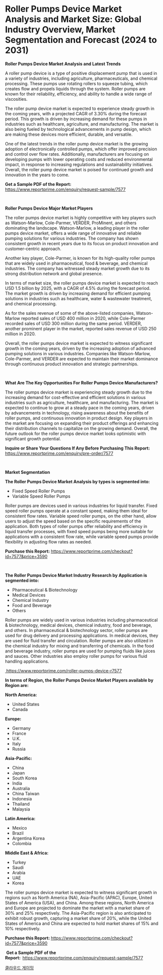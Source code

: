 <p><h1>Roller Pumps Device Market Analysis and Market Size: Global Industry Overview, Market Segmentation and Forecast (2024 to 2031)</h1></p><p><strong>Roller Pumps Device Market Analysis and Latest Trends</strong></p>
<p><p>A roller pump device is a type of positive displacement pump that is used in a variety of industries, including agriculture, pharmaceuticals, and chemical processing. These pumps use rotating rollers to squeeze tubing, which creates flow and propels liquids through the system. Roller pumps are known for their reliability, efficiency, and ability to handle a wide range of viscosities.</p><p>The roller pump device market is expected to experience steady growth in the coming years, with a projected CAGR of 3.30% during the forecast period. This growth is driven by increasing demand for these pumps in industries such as healthcare, agriculture, and manufacturing. The market is also being fueled by technological advancements in pump design, which are making these devices more efficient, durable, and versatile.</p><p>One of the latest trends in the roller pump device market is the growing adoption of electronically controlled pumps, which offer improved precision and control over flow rates. Additionally, manufacturers are focusing on developing pumps with lower operating costs and reduced environmental impact, in response to increasing regulations and sustainability initiatives. Overall, the roller pump device market is poised for continued growth and innovation in the years to come.</p></p>
<p><strong>Get a Sample PDF of the Report:&nbsp;</strong> <a href="https://www.reportprime.com/enquiry/request-sample/7577">https://www.reportprime.com/enquiry/request-sample/7577</a></p>
<p>&nbsp;</p>
<p><strong>Roller Pumps Device Major Market Players</strong></p>
<p><p>The roller pumps device market is highly competitive with key players such as Watson-Marlow, Cole-Parmer, VERDER, ProMinent, and others dominating the landscape. Watson-Marlow, a leading player in the roller pumps device market, offers a wide range of innovative and reliable pumping solutions for various industries. The company has shown consistent growth in recent years due to its focus on product innovation and customer-centric approach.</p><p>Another key player, Cole-Parmer, is known for its high-quality roller pumps that are widely used in pharmaceutical, food & beverage, and chemical industries. The company has witnessed steady market growth due to its strong distribution network and global presence.</p><p>In terms of market size, the roller pumps device market is expected to reach USD 1.5 billion by 2025, with a CAGR of 4.5% during the forecast period. The market growth is driven by increasing demand for efficient pumping solutions in industries such as healthcare, water & wastewater treatment, and chemical processing.</p><p>As for the sales revenue of some of the above-listed companies, Watson-Marlow reported sales of USD 400 million in 2020, while Cole-Parmer recorded sales of USD 300 million during the same period. VERDER, another prominent player in the market, reported sales revenue of USD 250 million in 2020.</p><p>Overall, the roller pumps device market is expected to witness significant growth in the coming years, driven by the increasing adoption of advanced pumping solutions in various industries. Companies like Watson-Marlow, Cole-Parmer, and VERDER are expected to maintain their market dominance through continuous product innovation and strategic partnerships.</p></p>
<p>&nbsp;</p>
<p><strong>What Are The Key Opportunities For Roller Pumps Device Manufacturers?</strong></p>
<p><p>The roller pumps device market is experiencing steady growth due to the increasing demand for cost-effective and efficient solutions in various industries such as agriculture, healthcare, and manufacturing. The market is expected to continue to grow at a steady pace in the coming years, driven by advancements in technology, rising awareness about the benefits of roller pumps, and continuous innovation in product design. Key players in the market are focusing on expanding their product offerings and enhancing their distribution channels to capitalize on the growing demand. Overall, the future outlook for the roller pumps device market looks optimistic with significant growth potential.</p></p>
<p><strong>Inquire or Share Your Questions If Any Before Purchasing This Report:</strong> <a href="https://www.reportprime.com/enquiry/pre-order/7577">https://www.reportprime.com/enquiry/pre-order/7577</a></p>
<p>&nbsp;</p>
<p><strong>Market Segmentation</strong></p>
<p><strong>The Roller Pumps Device Market Analysis by types is segmented into:</strong></p>
<p><ul><li>Fixed Speed Roller Pumps</li><li>Variable Speed Roller Pumps</li></ul></p>
<p><p>Roller pumps are devices used in various industries for liquid transfer. Fixed speed roller pumps operate at a constant speed, making them ideal for consistent flow rates. Variable speed roller pumps, on the other hand, allow users to adjust the speed based on the specific requirements of the application. Both types of roller pumps offer reliability and efficiency in liquid transfer processes, with fixed speed pumps being more suitable for applications with a consistent flow rate, while variable speed pumps provide flexibility in adjusting flow rates as needed.</p></p>
<p><strong>Purchase this Report:&nbsp;</strong><a href="https://www.reportprime.com/checkout?id=7577&price=3590">https://www.reportprime.com/checkout?id=7577&price=3590</a></p>
<p>&nbsp;</p>
<p><strong>The Roller Pumps Device Market Industry Research by Application is segmented into:</strong></p>
<p><ul><li>Pharmaceutical & Biotechnology</li><li>Medical Devices</li><li>Chemical Industry</li><li>Food and Beverage</li><li>Others</li></ul></p>
<p><p>Roller pumps are widely used in various industries including pharmaceutical & biotechnology, medical devices, chemical industry, food and beverage, and others. In pharmaceutical & biotechnology sector, roller pumps are used for drug delivery and processing applications. In medical devices, they are used for fluid transfer and circulation. Roller pumps are also utilized in the chemical industry for mixing and transferring of chemicals. In the food and beverage industry, roller pumps are used for pumping fluids like juices and sauces. Other industries also employ roller pumps for various fluid handling applications.</p></p>
<p><a href="https://www.reportprime.com/roller-pumps-device-r7577">&nbsp;https://www.reportprime.com/roller-pumps-device-r7577</a></p>
<p><strong>In terms of Region, the Roller Pumps Device Market Players available by Region are:</strong></p>
<p>
    <p> <strong> North America: </strong>
        <ul>
            <li>United States</li>
            <li>Canada</li>
        </ul>
        </p> 
    <p> <strong> Europe: </strong>
        <ul>
            <li>Germany</li>
            <li>France</li>
            <li>U.K.</li>
            <li>Italy</li>
            <li>Russia</li>
        </ul>
        </p> 
    <p> <strong> Asia-Pacific: </strong>
        <ul>
            <li>China</li>
            <li>Japan</li>
            <li>South Korea</li>
            <li>India</li>
            <li>Australia</li>
            <li>China Taiwan</li>
            <li>Indonesia</li>
            <li>Thailand</li>
            <li>Malaysia</li>
        </ul>
        </p> 
    <p> <strong> Latin America: </strong>
        <ul>
            <li>Mexico</li>
            <li>Brazil</li>
            <li>Argentina Korea</li>
            <li>Colombia</li>
        </ul>
        </p> 
    <p> <strong> Middle East & Africa: </strong>
        <ul>
            <li>Turkey</li>
            <li>Saudi</li>
            <li>Arabia</li>
            <li>UAE</li>
            <li>Korea</li>
        </ul>
    </p>
    </p>
<p><p>The roller pumps device market is expected to witness significant growth in regions such as North America (NA), Asia-Pacific (APAC), Europe, United States of America (USA), and China. Among these regions, North America and Europe are projected to dominate the market with a market share of 30% and 25% respectively. The Asia-Pacific region is also anticipated to exhibit robust growth, capturing a market share of 20%, while the United States of America and China are expected to hold market shares of 15% and 10% respectively.</p></p>
<p><strong>Purchase this Report: </strong><a href="https://www.reportprime.com/checkout?id=7577&price=3590">https://www.reportprime.com/checkout?id=7577&price=3590</a></p>
<p>&nbsp;<strong>Get a Sample PDF of the Report:&nbsp;&nbsp;</strong><a href="https://www.reportprime.com/enquiry/request-sample/7577">https://www.reportprime.com/enquiry/request-sample/7577</a></p>
<p><strong></strong></p>
<p><p><a href="https://github.com/oajzkywllm460/Market-Research-Report-List-1/blob/main/138644124858.md">클라우드 게이밍</a></p></p>